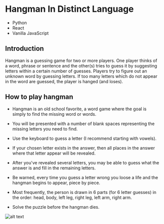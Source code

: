 # Hangman In Distinct Language

* Python
* React
* Vanilla JavaScript

## Introduction

Hangman is a guessing game for two or more players. One player thinks of a word, phrase or sentence and the other(s) tries to guess it by suggesting letters within a certain number of guesses. Players try to figure out an unknown word by guessing letters. If too many letters which do not appear in the word are guessed, the player is hanged (and loses).

## How to play hangman

- Hangman is an old school favorite, a word game where the goal is simply to find the missing word or words.

- You will be presented with a number of blank spaces representing the missing letters you need to find.

- Use the keyboard to guess a letter (I recommend starting with vowels).

- If your chosen letter exists in the answer, then all places in the answer where that letter appear will be revealed.

- After you've revealed several letters, you may be able to guess what the answer is and fill in the remaining letters.

- Be warned, every time you guess a letter wrong you loose a life and the hangman begins to appear, piece by piece.

- Most frequently, the person is drawn in 6 parts (for 6 letter guesses) in the order: head, body, left leg, right leg, left arm, right arm.

- Solve the puzzle before the hangman dies.

![alt text](https://res.cloudinary.com/wdwfsdp/image/upload/v1619258461/Kfde_vwigpm.gif)
